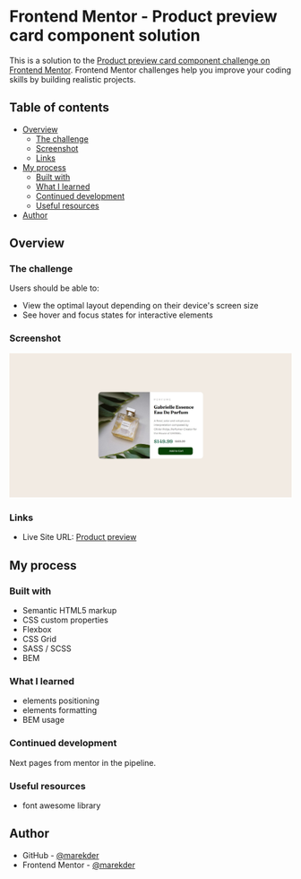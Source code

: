# Frontend Mentor - Product preview card component solution

This is a solution to the [Product preview card component challenge on Frontend Mentor](https://www.frontendmentor.io/challenges/product-preview-card-component-GO7UmttRfa). Frontend Mentor challenges help you improve your coding skills by building realistic projects.

## Table of contents

- [Overview](#overview)
  - [The challenge](#the-challenge)
  - [Screenshot](#screenshot)
  - [Links](#links)
- [My process](#my-process)
  - [Built with](#built-with)
  - [What I learned](#what-i-learned)
  - [Continued development](#continued-development)
  - [Useful resources](#useful-resources)
- [Author](#author)

## Overview

### The challenge

Users should be able to:

- View the optimal layout depending on their device's screen size
- See hover and focus states for interactive elements

### Screenshot

![](/public/images/screenshot.jpg)

### Links

- Live Site URL: [Product preview](https://marekder.github.io/product-preview/)

## My process

### Built with

- Semantic HTML5 markup
- CSS custom properties
- Flexbox
- CSS Grid
- SASS / SCSS
- BEM

### What I learned

- elements positioning
- elements formatting
- BEM usage

### Continued development

Next pages from mentor in the pipeline.

### Useful resources

- font awesome library

## Author

- GitHub - [@marekder](https://github.com/marekder)
- Frontend Mentor - [@marekder](https://www.frontendmentor.io/profile/marekder)
